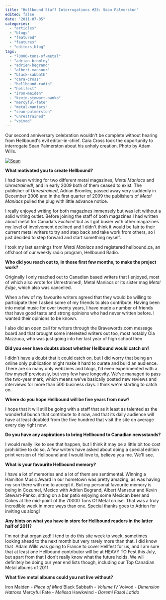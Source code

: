 ```yaml
---
title: "Hellbound Staff Interrogations #23: Sean Palmerston"
edited: false
date: "2011-07-05"
categories:
  - "articles"
  - "blogs"
  - "featured"
  - "features"
  - "editors_blog"
tags:
  - "70000-tons-of-metal"
  - "adrian-bromley"
  - "adrien-begrand"
  - "albert-mansour"
  - "black-sabbath"
  - "cara-cross"
  - "hellbound-radio"
  - "hellfest"
  - "iron-maiden"
  - "kevin-stewart-panko"
  - "mercyful-fate"
  - "metal-maniacs"
  - "sean-palmerston"
  - "unrestrained"
  - "voivod"
---
```


Our second anniversary celebration wouldn't be complete without hearing from Hellbound's evil editor-in-chief. Cara Cross took the opportunity to interrogate Sean Palmerston about his unholy creation. Photo by Adam Wills.

[![](http://www.hellbound.ca/wp-content/uploads/2011/07/Sean-290x386.jpg "Sean")](http://www.hellbound.ca/wp-content/uploads/2011/07/Sean.jpg)

**What motivated you to create Hellbound?**

I had been writing for two different metal magazines, _Metal Maniacs_ and _Unrestrained!_, and in early 2009 both of them ceased to exist. The publisher of _Unrestrained_, Adrian Bromley, passed away very suddenly in December 2008 and in the first quarter of 2009 the publishers of _Metal Maniacs_ pulled the plug with little advance notice.

I really enjoyed writing for both magazines immensely but was left without a solid writing outlet. Before joining the staff of both magazines I had written about metal for Canada's _Exclaim!_ but as I got busier with other magazines my level of involvement declined and I didn't think it would be fair to their current metal writers to try and step back and take work from others, so I just decided to step forward and start something myself.

I took my last earnings from _Metal Maniacs_ and registered hellbound.ca, an offshoot of our weekly radio program, Hellbound Radio.

**Who did you reach out to, in those first few months, to make the project work?**

Originally I only reached out to Canadian based writers that I enjoyed, most of which also wrote for Unrestrained!, Metal Maniacs or its sister mag _Metal Edge_, which also was cancelled.

When a few of my favourite writers agreed that they would be willing to participate then I asked some of my friends to also contribute. Having been into metal music for over twenty years, I have made a number of friends that have good taste and strong opinions who had never written before. I wanted their opinions to be known.

I also did an open call for writers through the Bravewords.com message board and that brought some interested writers out too, most notably Ola Mazzuca, who was just going into her last year of high school then.

**Did you ever have doubts about whether Hellbound would catch on?**

I didn't have a doubt that it could catch on, but I did worry that being an online only publication might make it hard to curate and build an audience. There are so many only webzines and blogs, I'd even experimented with a few myself previously, but very few have longevity. We've managed to pass the two-year mark, which means we've basically posted new reviews and interviews for more than 500 business days. I think we're starting to catch on.

**Where do you hope Hellbound will be five years from now?**

I hope that it will still be going with a staff that as it least as talented as the wonderful bunch that contribute to it now, and that its daily audience will have at least doubled from the five hundred that visit the site on average every day right now.

**Do you have any aspirations to bring Hellbound to Canadian newsstands?**

I would really like to see that happen, but I think it may be a little bit too cost prohibitive to do so. A few writers have asked about doing a special edition print version of Hellbound and I would love to, believe you me. We'll see.

**What is your favourite Hellbound memory?**

I have a lot of memories and a lot of them are sentimental. Winning a Hamilton Music Award in our hometown was pretty amazing, as was having my son there with me to accept it. But my personal favourite memory is being in Cozumel, Mexico with Adrien Begrand, Albert Mansour and Kevin Stewart-Panko, sitting on a bar patio enjoying some Mexican beer and Cokes at the mid-point of the 70000 Tons Of Metal cruise. That was a truly incredible week in more ways than one. Special thanks goes to Adrien for inviting us along!

**Any hints on what you have in store for Hellbound readers in the latter half of 2011?**

I'm not that organized! I tend to do this site week to week, sometimes looking ahead to the next month but very rarely more than that. I did know that  Adam Wills was going to France to cover Hellfest for us, and I am sure that at least one Hellbound contributor will be at HEAVY TO Fest this July, but apart from that I don't really know what the future holds. We will definitely be doing our year end lists though, including our Top Canadian Metal albums of 2011.

**What five metal albums could you not live without?**

Iron Maiden - _Piece of Mind_ Black Sabbath - _Volume IV_ Voivod - _Dimension Hatross_ Mercyful Fate - _Melissa_ Hawkwind - _Doremi Fasol Latido_
